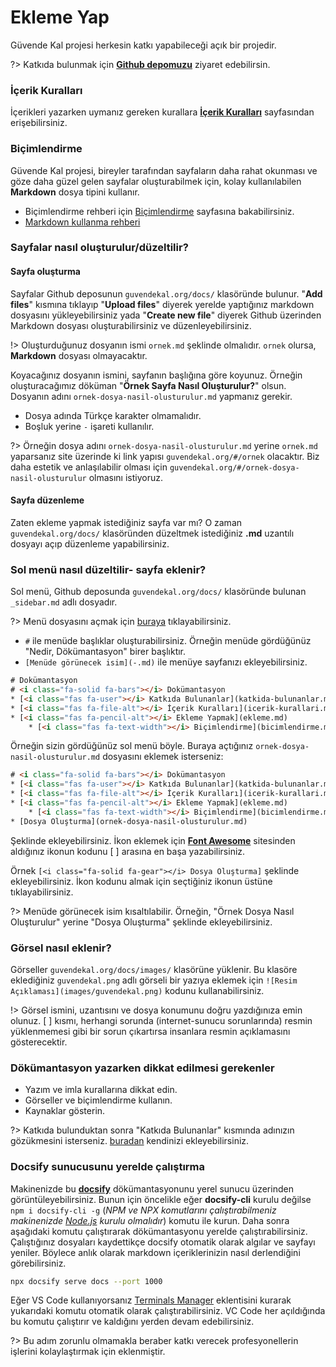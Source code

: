 <!-- NOTLAR 
 - Bu sayfa bilgi içerikli makaleden oluşmaktadır.
 - Bu sayfaya ekleme yapmadan önce yetkililere danışmanız önerilir. -->

# Ekleme Yap

Güvende Kal projesi herkesin katkı yapabileceği açık bir projedir.

?> Katkıda bulunmak için [**Github depomuzu**](hhttps://github.com/GuvendeKal/guvendekal.org) ziyaret edebilirsin.

### İçerik Kuralları

İçerikleri yazarken uymanız gereken kurallara [**İçerik Kuralları**](https://guvendekal.org/#/icerik-kurallari) sayfasından erişebilirsiniz.

### Biçimlendirme

Güvende Kal projesi, bireyler tarafından sayfaların daha rahat okunması ve göze daha güzel gelen sayfalar oluşturabilmek için, kolay kullanılabilen **Markdown** dosya tipini kullanır.

- Biçimlendirme rehberi için [Biçimlendirme](bicimlendirme.md) sayfasına bakabilirsiniz.
- [Markdown kullanma rehberi](https://www.markdownguide.org/)

### Sayfalar nasıl oluşturulur/düzeltilir?

#### Sayfa oluşturma

Sayfalar Github deposunun `guvendekal.org/docs/` klasöründe bulunur. "**Add files**" kısmına tıklayıp "**Upload files**" diyerek yerelde yaptığınız markdown dosyasını yükleyebilirsiniz yada "**Create new file**" diyerek Github üzerinden Markdown dosyası oluşturabilirsiniz ve düzenleyebilirsiniz.

!> Oluşturduğunuz dosyanın ismi `ornek.md` şeklinde olmalıdır. `ornek` olursa, **Markdown** dosyası olmayacaktır.

Koyacağınız dosyanın ismini, sayfanın başlığına göre koyunuz. Örneğin oluşturacağımız döküman "**Örnek Sayfa Nasıl Oluşturulur?**" olsun. Dosyanın adını `ornek-dosya-nasil-olusturulur.md` yapmanız gerekir.

- Dosya adında Türkçe karakter olmamalıdır.
- Boşluk yerine `-` işareti kullanılır.

?> Örneğin dosya adını `ornek-dosya-nasil-olusturulur.md` yerine `ornek.md` yaparsanız site üzerinde ki link yapısı `guvendekal.org/#/ornek` olacaktır. Biz daha estetik ve anlaşılabilir olması için `guvendekal.org/#/ornek-dosya-nasil-olusturulur` olmasını istiyoruz.

#### Sayfa düzenleme

Zaten ekleme yapmak istediğiniz sayfa var mı? O zaman `guvendekal.org/docs/` klasöründen düzeltmek istediğiniz **.md** uzantılı dosyayı açıp düzenleme yapabilirsiniz.

### Sol menü nasıl düzeltilir- sayfa eklenir?

Sol menü, Github deposunda `guvendekal.org/docs/` klasöründe bulunan `_sidebar.md` adlı dosyadır.

?> Menü dosyasını açmak için [buraya](https://github.com/GokturkTalha/guvendekal.org/edit/main/docs/_sidebar.md) tıklayabilirsiniz.

- `#` ile menüde başlıklar oluşturabilirsiniz. Örneğin menüde gördüğünüz "Nedir, Dökümantasyon" birer başlıktır.
- `[Menüde görünecek isim](-.md)` ile menüye sayfanızı ekleyebilirsiniz.

```html
# Dokümantasyon
# <i class="fa-solid fa-bars"></i> Dokümantasyon
* [<i class="fas fa-user"></i> Katkıda Bulunanlar](katkida-bulunanlar.md)
* [<i class="fas fa-file-alt"></i> İçerik Kuralları](icerik-kurallari.md)
* [<i class="fas fa-pencil-alt"></i> Ekleme Yapmak](ekleme.md)
    * [<i class="fas fa-text-width"></i> Biçimlendirme](bicimlendirme.md)
```

Örneğin sizin gördüğünüz sol menü böyle. Buraya açtığınız `ornek-dosya-nasil-olusturulur.md` dosyasını eklemek isterseniz:

```html
# <i class="fa-solid fa-bars"></i> Dokümantasyon
* [<i class="fas fa-user"></i> Katkıda Bulunanlar](katkida-bulunanlar.md)
* [<i class="fas fa-file-alt"></i> İçerik Kuralları](icerik-kurallari.md)
* [<i class="fas fa-pencil-alt"></i> Ekleme Yapmak](ekleme.md)
    * [<i class="fas fa-text-width"></i> Biçimlendirme](bicimlendirme.md)
* [Dosya Oluşturma](ornek-dosya-nasil-olusturulur.md)
```

Şeklinde ekleyebilirsiniz. İkon eklemek için [**Font Awesome**](https://fontawesome.com/icons) sitesinden aldığınız ikonun kodunu [ ] arasına en başa yazabilirsiniz.

Örnek `[<i class="fa-solid fa-gear"></i> Dosya Oluşturma]` şeklinde ekleyebilirsiniz. İkon kodunu almak için seçtiğiniz ikonun üstüne tıklayabilirsiniz.

?> Menüde görünecek isim kısaltılabilir. Örneğin, "Örnek Dosya Nasıl Oluşturulur" yerine "Dosya Oluşturma" şeklinde ekleyebilirsiniz.

### Görsel nasıl eklenir?

Görseller `guvendekal.org/docs/images/` klasörüne yüklenir. Bu klasöre eklediğiniz `guvendekal.png` adlı görseli bir yazıya eklemek için `![Resim Açıklaması](images/guvendekal.png)` kodunu kullanabilirsiniz.

!> Görsel ismini, uzantısını ve dosya konumunu doğru yazdığınıza emin olunuz. [ ] kısmı, herhangi sorunda (internet-sunucu sorunlarında) resmin yüklenmemesi gibi bir sorun çıkartırsa insanlara resmin açıklamasını gösterecektir.

### Dökümantasyon yazarken dikkat edilmesi gerekenler

- Yazım ve imla kurallarına dikkat edin.
- Görseller ve biçimlendirme kullanın.
- Kaynaklar gösterin.

?> Katkıda bulunduktan sonra "Katkıda Bulunanlar" kısmında adınızın gözükmesini isterseniz. [buradan](https://github.com/GuvendeKal/guvendekal.org/blob/main/docs/katkida-bulunanlar.md) kendinizi ekleyebilirsiniz.

### Docsify sunucusunu yerelde çalıştırma

Makinenizde bu **[docsify](https://docsify.js.org/)** dökümantasyonunu yerel sunucu üzerinden görüntüleyebilirsiniz. Bunun için öncelikle eğer **docsify-cli** kurulu değilse `npm i docsify-cli -g` (*NPM ve NPX komutlarını çalıştırabilmeniz makinenizde [Node.js](https://nodejs.org/) kurulu olmalıdır*) komutu ile kurun. Daha sonra aşağıdaki komutu çalıştırarak dökümantasyonu yerelde çalıştırabilirsiniz. Çalıştığınız dosyaları kaydettikçe docsify otomatik olarak algılar ve sayfayı yeniler. Böylece anlık olarak markdown içeriklerinizin nasıl derlendiğini görebilirsiniz.

```bash
npx docsify serve docs --port 1000
```

Eğer VS Code kullanıyorsanız [Terminals Manager](https://marketplace.visualstudio.com/items?itemName=fabiospampinato.vscode-terminals) eklentisini kurarak yukarıdaki komutu otomatik olarak çalıştırabilirsiniz. VC Code her açıldığında bu komutu çalıştırır ve kaldığını yerden devam edebilirsiniz.

?> Bu adım zorunlu olmamakla beraber katkı verecek profesyonellerin işlerini kolaylaştırmak için eklenmiştir.
